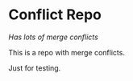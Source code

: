 # Conflict Repo
_Has lots of merge conflicts_

This is a repo with merge conflicts.

Just for testing.


